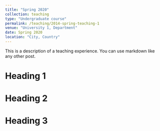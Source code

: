 ```yaml
---
title: "Spring 2020"
collection: teaching
type: "Undergraduate course"
permalink: /teaching/2014-spring-teaching-1
venue: "University 1, Department"
date: Spring 2020
location: "City, Country"
---
```


This is a description of a teaching experience. You can use markdown like any other post.

Heading 1
======

Heading 2
======

Heading 3
======
